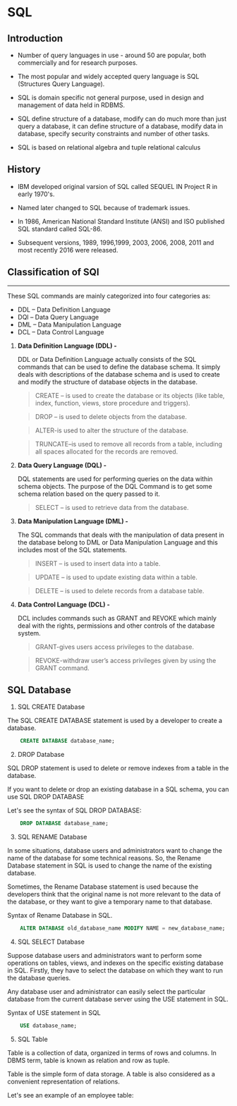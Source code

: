 
# SQL

## Introduction

- Number of query languages in use - around 50 are popular, both commercially and for research purposes.

- The most popular and widely accepted query language is SQL (Structures Query Language).

- SQL is domain specific not general purpose, used in design and management of data held in RDBMS.

- SQL define structure of a database, modify can do much more than just query a database, it can define structure of a database, modify data in database, specify security constraints and number of other tasks.

- SQL is based on relational algebra and tuple relational calculus

## History

- IBM developed original varsion of SQL called  SEQUEL IN Project R in early 1970's.

- Named later changed to SQL because of trademark issues.

- In 1986, American National Standard Institute (ANSI) and ISO published SQL standard called SQL-86.

- Subsequent versions, 1989, 1996,1999, 2003, 2006, 2008, 2011 and most recently 2016 were released.

## Classification of SQl

***

These SQL commands are mainly categorized into four categories as:

- DDL – Data Definition Language
- DQl – Data Query Language
- DML – Data Manipulation Language
- DCL – Data Control Language

1. **Data Definition Language (DDL) -** 

    DDL or Data Definition Language actually consists of the SQL commands that can be used to define the database schema. It simply deals with descriptions of the database schema and is used to create and modify the structure of database objects in the database.

    >CREATE – is used to create the database or its objects (like table, index, function, views, store procedure and triggers).

    >DROP – is used to delete objects from the database.

    >ALTER-is used to alter the structure of the database.

    >TRUNCATE–is used to remove all records from a table, including all spaces allocated for the records are removed.

2. **Data Query Language (DQL) -**

    DQL statements are used for performing queries on the data within schema objects. The purpose of the DQL Command is to get some schema relation based on the query passed to it.

    >SELECT – is used to retrieve data from the database.

3. **Data Manipulation Language (DML) -**

    The SQL commands that deals with the manipulation of data present in the database belong to DML or Data Manipulation Language and this includes most of the SQL statements.

    >INSERT – is used to insert data into a table.

    >UPDATE – is used to update existing data within a table.

    >DELETE – is used to delete records from a database table.

4. **Data Control Language (DCL) -**

    DCL includes commands such as GRANT and REVOKE which mainly deal with the rights, permissions and other controls of the database system.

    >GRANT-gives users access privileges to the database.

    >REVOKE-withdraw user’s access privileges given by using the GRANT command.

## SQL Database

1. SQL CREATE Database

The SQL CREATE DATABASE statement is used by a developer to create a database.

```SQL
    CREATE DATABASE database_name;  
```

2. DROP Database

SQL DROP statement is used to delete or remove indexes from a table in the database.

If you want to delete or drop an existing database in a SQL schema, you can use SQL DROP DATABASE

Let's see the syntax of SQL DROP DATABASE:

```SQL
    DROP DATABASE database_name;  
```

3. SQL RENAME Database

In some situations, database users and administrators want to change the name of the database for some technical reasons. So, the Rename Database statement in SQL is used to change the name of the existing database.

Sometimes, the Rename Database statement is used because the developers think that the original name is not more relevant to the data of the database, or they want to give a temporary name to that database.

Syntax of Rename Database in SQL.

```SQL
    ALTER DATABASE old_database_name MODIFY NAME = new_database_name;  
```

4. SQL SELECT Database

Suppose database users and administrators want to perform some operations on tables, views, and indexes on the specific existing database in SQL. Firstly, they have to select the database on which they want to run the database queries.

Any database user and administrator can easily select the particular database from the current database server using the USE statement in SQL.

Syntax of USE statement in SQL

```SQL
    USE database_name;   
```

5. SQL Table 

Table is a collection of data, organized in terms of rows and columns. In DBMS term, table is known as relation and row as tuple.

Table is the simple form of data storage. A table is also considered as a convenient representation of relations.

Let's see an example of an employee table: